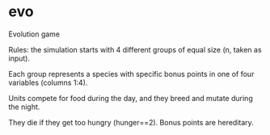 # evo
Evolution game

Rules: the simulation starts with 4 different groups of equal size (n, taken as input).

Each group represents a species with specific bonus points in one of four variables (columns 1:4).

Units compete for food during the day, and they breed and mutate during the night.

They die if they get too hungry (hunger==2). Bonus points are hereditary.
